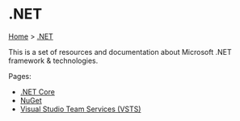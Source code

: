# .NET

[Home](../readme.md) > [.NET](./readme.md)

This is a set of resources and documentation about Microsoft .NET framework & technologies.

Pages:

* [.NET Core](./dotnetcore/readme.md)
* [NuGet](./nuget.md)
* [Visual Studio Team Services (VSTS)](./vsts.md)
